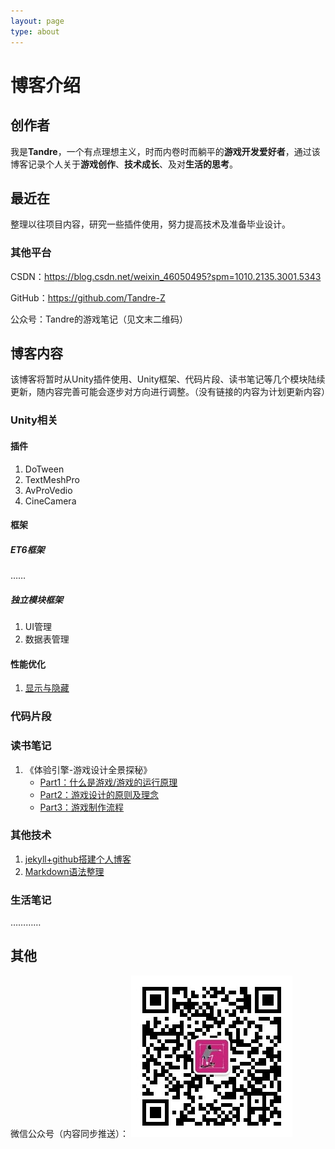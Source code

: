 ```yaml
---
layout: page
type: about
---
```


# 博客介绍

## 创作者

我是**Tandre**，一个有点理想主义，时而内卷时而躺平的**游戏开发爱好者**，通过该博客记录个人关于**游戏创作**、**技术成长**、及对**生活的思考**。

## 最近在

整理以往项目内容，研究一些插件使用，努力提高技术及准备毕业设计。

### 其他平台

CSDN：<https://blog.csdn.net/weixin_46050495?spm=1010.2135.3001.5343>

GitHub：<https://github.com/Tandre-Z>

公众号：Tandre的游戏笔记（见文末二维码）

## 博客内容

该博客将暂时从Unity插件使用、Unity框架、代码片段、读书笔记等几个模块陆续更新，随内容完善可能会逐步对方向进行调整。（没有链接的内容为计划更新内容）

### Unity相关

#### 插件

1. DoTween
2. TextMeshPro
3. AvProVedio
4. CineCamera

#### 框架

##### ET6框架

……

##### 独立模块框架

1. UI管理
2. 数据表管理

#### 性能优化

1. [显示与隐藏](https://tandre-z.github.io/%E4%BC%98%E5%8C%96/2022/12/12/Unity%E6%8E%A7%E5%88%B6%E7%89%A9%E4%BD%93%E6%98%BE%E7%A4%BA%E4%B8%8E%E9%9A%90%E8%97%8F/)

### 代码片段

### 读书笔记

1. 《体验引擎-游戏设计全景探秘》
   - [Part1：什么是游戏/游戏的运行原理](https://tandre-z.github.io/%E8%AF%BB%E4%B9%A6%E7%AC%94%E8%AE%B0/%E6%B8%B8%E6%88%8F%E8%AE%BE%E8%AE%A1/2022/12/17/%E4%BD%93%E9%AA%8C%E5%BC%95%E6%93%8E-%E6%B8%B8%E6%88%8F%E8%AE%BE%E8%AE%A1%E5%85%A8%E6%99%AF%E6%8E%A2%E7%A7%98-%E4%B8%80/)
   - [Part2：游戏设计的原则及理念](https://tandre-z.github.io/%E8%AF%BB%E4%B9%A6%E7%AC%94%E8%AE%B0/%E6%B8%B8%E6%88%8F%E8%AE%BE%E8%AE%A1/2022/12/31/%E4%BD%93%E9%AA%8C%E5%BC%95%E6%93%8E-%E6%B8%B8%E6%88%8F%E8%AE%BE%E8%AE%A1%E5%85%A8%E6%99%AF%E6%8E%A2%E7%A7%98-%E4%BA%8C/)
   - [Part3：游戏制作流程](https://tandre-z.github.io/%E8%AF%BB%E4%B9%A6%E7%AC%94%E8%AE%B0/%E6%B8%B8%E6%88%8F%E8%AE%BE%E8%AE%A1/2022/12/31/%E4%BD%93%E9%AA%8C%E5%BC%95%E6%93%8E-%E6%B8%B8%E6%88%8F%E8%AE%BE%E8%AE%A1%E5%85%A8%E6%99%AF%E6%8E%A2%E7%A7%98-%E4%B8%89/)

### 其他技术

1. [jekyll+github搭建个人博客](https://tandre-z.github.io/blog/2022/12/04/jekyll+github%E6%90%AD%E5%BB%BA%E4%B8%AA%E4%BA%BA%E5%8D%9A%E5%AE%A2/)
2. [Markdown语法整理](https://tandre-z.github.io/2023/01/01/Markdown%E8%AF%AD%E6%B3%95/)

### 生活笔记

…………
## 其他

微信公众号（内容同步推送）：
![Tandre的游戏笔记](/assets/images/M_BlogImg/WechatQRcode.jpg)
